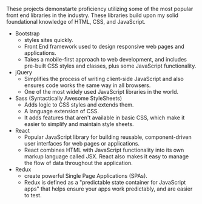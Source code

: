 These projects demonstarte proficiency utilizing some of the most popular front end libraries in the industry. These libraries build upon my solid foundational knowledge of HTML, CSS, and JavaScript. 

- Bootstrap 
   * styles sites quickly.
   * Front End framework used to design responsive web pages and applications.
   * Takes a mobile-first approach to web development, and includes pre-built CSS styles and classes, plus some JavaScript functionality.
- jQuery 
   * Simplifies the process of writing client-side JavaScript and also ensures code works the same way in all browsers.
   * One of the most widely used JavaScript libraries in the world. 
- Sass (Syntactically Awesome StyleSheets) 
   * Adds logic to CSS styles and extends them.
   * A language extension of CSS.
   * It adds features that aren't available in basic CSS, which make it easier to simplify and maintain style sheets.
- React
   * Popular JavaScript library for building reusable, component-driven user interfaces for web pages or applications. 
   * React combines HTML with JavaScript functionality into its own markup language called JSX. React also makes it easy to manage the flow of data throughout the application.
- Redux 
   * create powerful Single Page Applications (SPAs).
   * Redux is defined as a "predictable state container for JavaScript apps" that helps ensure your apps work predictably, and are easier to test.
